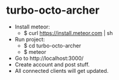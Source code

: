 turbo-octo-archer
=================

- Install meteor:
  - $ curl https://install.meteor.com | sh
- Run project:
  - $ cd turbo-octo-archer
  - $ meteor
- Go to http://localhost:3000/
- Create account and post stuff.
- All connected clients will get updated.
